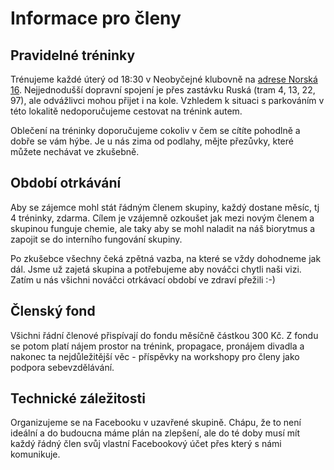 # Informace pro členy

## Pravidelné tréninky

Trénujeme každé úterý od 18:30 v Neobyčejné klubovně na [adrese Norská 16](https://www.google.com/maps/place/Neoby%C4%8Dejn%C3%A1+klubovna/@50.0779376,14.3946166,15z/data=!4m5!3m4!1s0x470b937c32e90d0f:0x1d0824a75b07443!8m2!3d50.0721038!4d14.4554659). Nejjednodušší dopravní spojení je přes zastávku Ruská (tram 4, 13, 22, 97), ale odvážlivci mohou přijet i na kole. Vzhledem k situaci s parkováním v této lokalitě nedoporučujeme cestovat na trénink autem.

Oblečení na tréninky doporučujeme cokoliv v čem se cítíte pohodlně a dobře se vám hýbe. Je u nás zima od podlahy, mějte přezůvky, které můžete nechávat ve zkušebně.

## Období otrkávání

Aby se zájemce mohl stát řádným členem skupiny, každý dostane měsíc, tj 4 tréninky, zdarma. Cílem je vzájemně ozkoušet jak mezi novým členem a skupinou funguje chemie, ale taky aby se mohl naladit na náš biorytmus a zapojit se do interního fungování skupiny.

Po zkušebce všechny čeká zpětná vazba, na které se vždy dohodneme jak dál. Jsme už zajetá skupina a potřebujeme aby nováčci chytli naši vizi. Zatím u nás všichni nováčci otrkávací období ve zdraví přežili :-)

## Členský fond

Všichni řádní členové přispívají do fondu měsíčně částkou 300 Kč. Z fondu se potom platí nájem prostor na trénink, propagace, pronájem divadla a nakonec ta nejdůležitější věc - příspěvky na workshopy pro členy jako podpora sebevzdělávání.

## Technické záležitosti

Organizujeme se na Facebooku v uzavřené skupině. Chápu, že to není ideální a do budoucna máme plán na zlepšení, ale do té doby musí mít každý řádný člen svůj vlastní Facebookový účet přes který s námi komunikuje.
